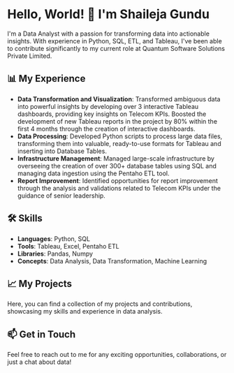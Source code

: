 # Hello, World! 👋 I'm Shaileja Gundu

I'm a Data Analyst with a passion for transforming data into actionable insights. With experience in Python, SQL, ETL, and Tableau, I've been able to contribute significantly to my current role at Quantum Software Solutions Private Limited.

## 📊 My Experience

- **Data Transformation and Visualization**: Transformed ambiguous data into powerful insights by developing over 3 interactive Tableau dashboards, providing key insights on Telecom KPIs. Boosted the development of new Tableau reports in the project by 80% within the first 4 months through the creation of interactive dashboards.
- **Data Processing**: Developed Python scripts to process large data files, transforming them into valuable, ready-to-use formats for Tableau and inserting into Database Tables.
- **Infrastructure Management**: Managed large-scale infrastructure by overseeing the creation of over 300+ database tables using SQL and managing data ingestion using the Pentaho ETL tool.
- **Report Improvement**: Identified opportunities for report improvement through the analysis and validations related to Telecom KPIs under the guidance of senior leadership.

## 🛠️ Skills

- **Languages**: Python, SQL
- **Tools**: Tableau, Excel, Pentaho ETL
- **Libraries**: Pandas, Numpy
- **Concepts**: Data Analysis, Data Transformation, Machine Learning

## 📈 My Projects

Here, you can find a collection of my projects and contributions, showcasing my skills and experience in data analysis.

## 📫 Get in Touch

Feel free to reach out to me for any exciting opportunities, collaborations, or just a chat about data!


